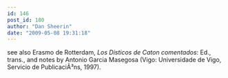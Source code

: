 ```yaml
---
id: 146
post_id: 180
author: "Dan Sheerin"
date: "2009-05-08 19:31:18"
---
```

see also Erasmo de Rotterdam, <em>Los Disticos de Caton comentados</em>: Ed., trans., and notes by Antonio Garcia Masegosa (Vigo: Universidade de Vigo, Servicio de PublicaciÃ³ns, 1997).
